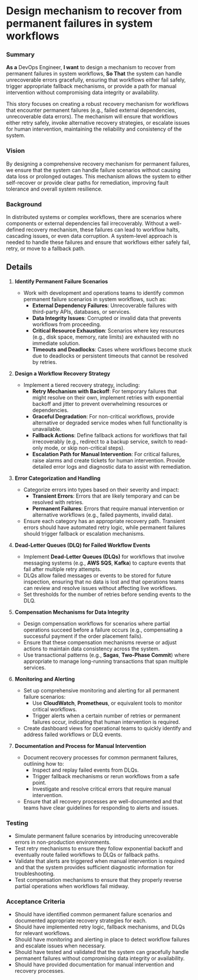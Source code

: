 
# Design mechanism to recover from permanent failures in system workflows
### Summary
**As a** DevOps Engineer, **I want** to design a mechanism to recover from permanent failures in system workflows, **So That** the system can handle unrecoverable errors gracefully, ensuring that workflows either fail safely, trigger appropriate fallback mechanisms, or provide a path for manual intervention without compromising data integrity or availability.

This story focuses on creating a robust recovery mechanism for workflows that encounter permanent failures (e.g., failed external dependencies, unrecoverable data errors). The mechanism will ensure that workflows either retry safely, invoke alternative recovery strategies, or escalate issues for human intervention, maintaining the reliability and consistency of the system.

### Vision
By designing a comprehensive recovery mechanism for permanent failures, we ensure that the system can handle failure scenarios without causing data loss or prolonged outages. This mechanism allows the system to either self-recover or provide clear paths for remediation, improving fault tolerance and overall system resilience.

### Background
In distributed systems or complex workflows, there are scenarios where components or external dependencies fail irrecoverably. Without a well-defined recovery mechanism, these failures can lead to workflow halts, cascading issues, or even data corruption. A system-level approach is needed to handle these failures and ensure that workflows either safely fail, retry, or move to a fallback path.

## Details

1. **Identify Permanent Failure Scenarios**
   - Work with development and operations teams to identify common permanent failure scenarios in system workflows, such as:
     - **External Dependency Failures**: Unrecoverable failures with third-party APIs, databases, or services.
     - **Data Integrity Issues**: Corrupted or invalid data that prevents workflows from proceeding.
     - **Critical Resource Exhaustion**: Scenarios where key resources (e.g., disk space, memory, rate limits) are exhausted with no immediate solution.
     - **Timeouts and Deadlocks**: Cases where workflows become stuck due to deadlocks or persistent timeouts that cannot be resolved by retries.

2. **Design a Workflow Recovery Strategy**
   - Implement a tiered recovery strategy, including:
     - **Retry Mechanism with Backoff**: For temporary failures that might resolve on their own, implement retries with exponential backoff and jitter to prevent overwhelming resources or dependencies.
     - **Graceful Degradation**: For non-critical workflows, provide alternative or degraded service modes when full functionality is unavailable.
     - **Fallback Actions**: Define fallback actions for workflows that fail irrecoverably (e.g., redirect to a backup service, switch to read-only mode, or skip non-critical steps).
     - **Escalation Path for Manual Intervention**: For critical failures, raise alarms and create tickets for human intervention. Provide detailed error logs and diagnostic data to assist with remediation.

3. **Error Categorization and Handling**
   - Categorize errors into types based on their severity and impact:
     - **Transient Errors**: Errors that are likely temporary and can be resolved with retries.
     - **Permanent Failures**: Errors that require manual intervention or alternative workflows (e.g., failed payments, invalid data).
   - Ensure each category has an appropriate recovery path. Transient errors should have automated retry logic, while permanent failures should trigger fallback or escalation mechanisms.

4. **Dead-Letter Queues (DLQ) for Failed Workflow Events**
   - Implement **Dead-Letter Queues (DLQs)** for workflows that involve messaging systems (e.g., **AWS SQS**, **Kafka**) to capture events that fail after multiple retry attempts.
   - DLQs allow failed messages or events to be stored for future inspection, ensuring that no data is lost and that operations teams can review and resolve issues without affecting live workflows.
   - Set thresholds for the number of retries before sending events to the DLQ.

5. **Compensation Mechanisms for Data Integrity**
   - Design compensation workflows for scenarios where partial operations succeed before a failure occurs (e.g., compensating a successful payment if the order placement fails).
   - Ensure that these compensation mechanisms reverse or adjust actions to maintain data consistency across the system.
   - Use transactional patterns (e.g., **Sagas**, **Two-Phase Commit**) where appropriate to manage long-running transactions that span multiple services.

6. **Monitoring and Alerting**
   - Set up comprehensive monitoring and alerting for all permanent failure scenarios:
     - Use **CloudWatch**, **Prometheus**, or equivalent tools to monitor critical workflows.
     - Trigger alerts when a certain number of retries or permanent failures occur, indicating that human intervention is required.
   - Create dashboard views for operational teams to quickly identify and address failed workflows or DLQ events.

7. **Documentation and Process for Manual Intervention**
   - Document recovery processes for common permanent failures, outlining how to:
     - Inspect and replay failed events from DLQs.
     - Trigger fallback mechanisms or rerun workflows from a safe point.
     - Investigate and resolve critical errors that require manual intervention.
   - Ensure that all recovery processes are well-documented and that teams have clear guidelines for responding to alerts and issues.

### Testing
- Simulate permanent failure scenarios by introducing unrecoverable errors in non-production environments.
- Test retry mechanisms to ensure they follow exponential backoff and eventually route failed workflows to DLQs or fallback paths.
- Validate that alerts are triggered when manual intervention is required and that the system provides sufficient diagnostic information for troubleshooting.
- Test compensation mechanisms to ensure that they properly reverse partial operations when workflows fail midway.

### Acceptance Criteria
- Should have identified common permanent failure scenarios and documented appropriate recovery strategies for each.
- Should have implemented retry logic, fallback mechanisms, and DLQs for relevant workflows.
- Should have monitoring and alerting in place to detect workflow failures and escalate issues when necessary.
- Should have tested and validated that the system can gracefully handle permanent failures without compromising data integrity or availability.
- Should have provided documentation for manual intervention and recovery processes.

